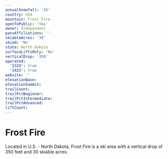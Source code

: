 ```yaml
---
annualSnowfall: '35'
country: USA
mountain: Frost Fire
openToPublic: 'Yes'
owner: Independent
passAffiliations: ''
skiableAcres: '30'
skied: 'No'
state: North Dakota
surfaceLiftsOnly: 'No'
verticalDrop: '350'
operated:
  '2324': true
  '2425': true
website: ''
elevationBase:
elevationSummit:
trailCount:
trailPctBeginner:
trailPctIntermediate:
trailPctAdvanced:
liftCount:
---
```



# Frost Fire

Located in U.S. - North Dakota, Frost Fire is a ski area with a vertical drop of 350 feet and 30 skiable acres.

